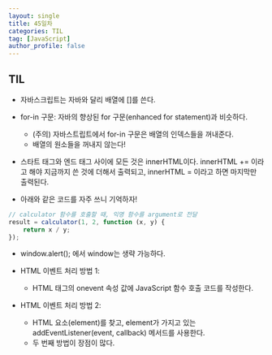 ```yaml
---
layout: single
title: 45일차
categories: TIL
tag: [JavaScript]
author_profile: false
---
```


## TIL

* 자바스크립트는 자바와 달리 배열에 []를 쓴다.

* for-in 구문: 자바의 향상된 for 구문(enhanced for statement)과 비슷하다.
  * (주의) 자바스트립트에서 for-in 구문은 배열의 인덱스들을 꺼내준다.
  * 배열의 원소들을 꺼내지 않는다!

* 스타트 태그와 엔드 태그 사이에 모든 것은 innerHTML이다. innerHTML += 이라고 해야 지금까지  쓴 것에 더해서 출력되고, innerHTML = 이라고 하면 마지막만 출력된다. 

*  아래와 같은 코드를 자주 쓰니 기억하자!

  ```javascript
  // calculator 함수를 호출할 때, 익명 함수를 argument로 전달
  result = calculator(1, 2, function (x, y) {
      return x / y;
  });
  ```

* window.alert(); 에서 window는 생략 가능하다.

* HTML 이벤트 처리 방법 1:
  * HTML 태그의 onevent 속성 값에 JavaScript 함수 호출 코드를 작성한다.
* HTML 이벤트 처리 방법 2:
  * HTML 요소(element)를 찾고, element가 가지고 있는 addEventListener(event, callback) 메서드를 사용한다.
  * 두 번째 방법이 장점이 많다.